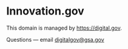 # Innovation.gov

This domain is managed by https://digital.gov.

Questions — email digitalgov@gsa.gov
